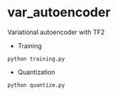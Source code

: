# var_autoencoder
Variational autoencoder with TF2

+ Training

```shell
python training.py
```

+ Quantization

```shell
python quantize.py
```

